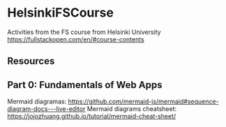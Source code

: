 HelsinkiFSCourse
==============
Activities from the FS course from Helsinki University \
https://fullstackopen.com/en/#course-contents

Resources
----
Part 0: Fundamentals of Web Apps
-

Mermaid diagramas: https://github.com/mermaid-js/mermaid#sequence-diagram-docs---live-editor
Mermaid diagrams cheatsheet: https://jojozhuang.github.io/tutorial/mermaid-cheat-sheet/